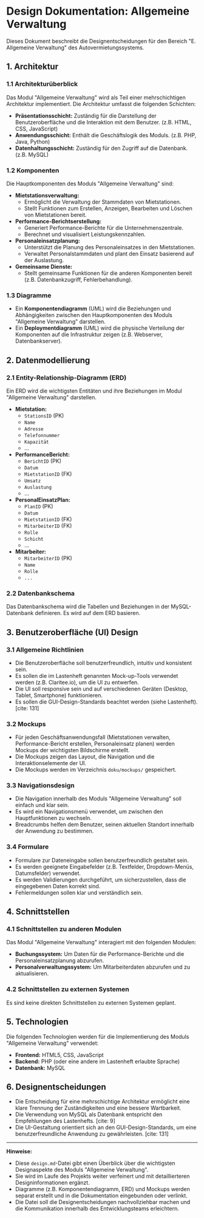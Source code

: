 # Design Dokumentation: Allgemeine Verwaltung

Dieses Dokument beschreibt die Designentscheidungen für den Bereich "E. Allgemeine Verwaltung" des Autovermietungssystems.

## 1. Architektur

### 1.1 Architekturüberblick

Das Modul "Allgemeine Verwaltung" wird als Teil einer mehrschichtigen Architektur implementiert. Die Architektur umfasst die folgenden Schichten:

* **Präsentationsschicht:** Zuständig für die Darstellung der Benutzeroberfläche und die Interaktion mit dem Benutzer. (z.B. HTML, CSS, JavaScript)
* **Anwendungsschicht:** Enthält die Geschäftslogik des Moduls. (z.B. PHP, Java, Python)
* **Datenhaltungsschicht:** Zuständig für den Zugriff auf die Datenbank. (z.B. MySQL)

### 1.2 Komponenten

Die Hauptkomponenten des Moduls "Allgemeine Verwaltung" sind:

* **Mietstationsverwaltung:**
    * Ermöglicht die Verwaltung der Stammdaten von Mietstationen.
    * Stellt Funktionen zum Erstellen, Anzeigen, Bearbeiten und Löschen von Mietstationen bereit.
* **Performance-Berichtserstellung:**
    * Generiert Performance-Berichte für die Unternehmenszentrale.
    * Berechnet und visualisiert Leistungskennzahlen.
* **Personaleinsatzplanung:**
    * Unterstützt die Planung des Personaleinsatzes in den Mietstationen.
    * Verwaltet Personalstammdaten und plant den Einsatz basierend auf der Auslastung.
* **Gemeinsame Dienste:**
    * Stellt gemeinsame Funktionen für die anderen Komponenten bereit (z.B. Datenbankzugriff, Fehlerbehandlung).

### 1.3 Diagramme

* Ein **Komponentendiagramm** (UML) wird die Beziehungen und Abhängigkeiten zwischen den Hauptkomponenten des Moduls "Allgemeine Verwaltung" darstellen.
* Ein **Deploymentdiagramm** (UML) wird die physische Verteilung der Komponenten auf die Infrastruktur zeigen (z.B. Webserver, Datenbankserver).

## 2. Datenmodellierung

### 2.1 Entity-Relationship-Diagramm (ERD)

Ein ERD wird die wichtigsten Entitäten und ihre Beziehungen im Modul "Allgemeine Verwaltung" darstellen.

* **Mietstation:**
    * `StationsID` (PK)
    * `Name`
    * `Adresse`
    * `Telefonnummer`
    * `Kapazität`
    * ...
* **PerformanceBericht:**
    * `BerichtID` (PK)
    * `Datum`
    * `MietstationID` (FK)
    * `Umsatz`
    * `Auslastung`
    * ...
* **PersonalEinsatzPlan:**
    * `PlanID` (PK)
    * `Datum`
    * `MietstationID` (FK)
    * `MitarbeiterID` (FK)
    * `Rolle`
    * `Schicht`
    * ...
* **Mitarbeiter:**
    * `MitarbeiterID` (PK)
    * `Name`
    * `Rolle`
    * `...`

### 2.2 Datenbankschema

Das Datenbankschema wird die Tabellen und Beziehungen in der MySQL-Datenbank definieren. Es wird auf dem ERD basieren.

## 3. Benutzeroberfläche (UI) Design

### 3.1 Allgemeine Richtlinien

* Die Benutzeroberfläche soll benutzerfreundlich, intuitiv und konsistent sein.
* Es sollen die im Lastenheft genannten Mock-up-Tools verwendet werden (z.B. Claritee.io), um die UI zu entwerfen.
* Die UI soll responsive sein und auf verschiedenen Geräten (Desktop, Tablet, Smartphone) funktionieren.
* Es sollen die GUI-Design-Standards beachtet werden (siehe Lastenheft). [cite: 131]

### 3.2 Mockups

* Für jeden Geschäftsanwendungsfall (Mietstationen verwalten, Performance-Bericht erstellen, Personaleinsatz planen) werden Mockups der wichtigsten Bildschirme erstellt.
* Die Mockups zeigen das Layout, die Navigation und die Interaktionselemente der UI.
* Die Mockups werden im Verzeichnis `doku/mockups/` gespeichert.

### 3.3 Navigationsdesign

* Die Navigation innerhalb des Moduls "Allgemeine Verwaltung" soll einfach und klar sein.
* Es wird ein Navigationsmenü verwendet, um zwischen den Hauptfunktionen zu wechseln.
* Breadcrumbs helfen dem Benutzer, seinen aktuellen Standort innerhalb der Anwendung zu bestimmen.

### 3.4 Formulare

* Formulare zur Dateneingabe sollen benutzerfreundlich gestaltet sein.
* Es werden geeignete Eingabefelder (z.B. Textfelder, Dropdown-Menüs, Datumsfelder) verwendet.
* Es werden Validierungen durchgeführt, um sicherzustellen, dass die eingegebenen Daten korrekt sind.
* Fehlermeldungen sollen klar und verständlich sein.

## 4. Schnittstellen

### 4.1 Schnittstellen zu anderen Modulen

Das Modul "Allgemeine Verwaltung" interagiert mit den folgenden Modulen:

* **Buchungssystem:** Um Daten für die Performance-Berichte und die Personaleinsatzplanung abzurufen.
* **Personalverwaltungssystem:** Um Mitarbeiterdaten abzurufen und zu aktualisieren.

### 4.2 Schnittstellen zu externen Systemen

Es sind keine direkten Schnittstellen zu externen Systemen geplant.

## 5. Technologien

Die folgenden Technologien werden für die Implementierung des Moduls "Allgemeine Verwaltung" verwendet:

* **Frontend:** HTML5, CSS, JavaScript
* **Backend:** PHP (oder eine andere im Lastenheft erlaubte Sprache)
* **Datenbank:** MySQL

## 6. Designentscheidungen

* Die Entscheidung für eine mehrschichtige Architektur ermöglicht eine klare Trennung der Zuständigkeiten und eine bessere Wartbarkeit.
* Die Verwendung von MySQL als Datenbank entspricht den Empfehlungen des Lastenhefts. [cite: 9]
* Die UI-Gestaltung orientiert sich an den GUI-Design-Standards, um eine benutzerfreundliche Anwendung zu gewährleisten. [cite: 131]

---

**Hinweise:**

* Diese `design.md`-Datei gibt einen Überblick über die wichtigsten Designaspekte des Moduls "Allgemeine Verwaltung".
* Sie wird im Laufe des Projekts weiter verfeinert und mit detaillierteren Designinformationen ergänzt.
* Diagramme (z.B. Komponentendiagramm, ERD) und Mockups werden separat erstellt und in die Dokumentation eingebunden oder verlinkt.
* Die Datei soll die Designentscheidungen nachvollziehbar machen und die Kommunikation innerhalb des Entwicklungsteams erleichtern.
